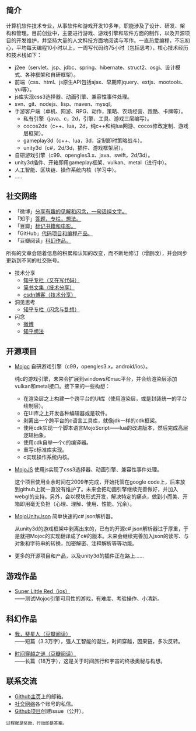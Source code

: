 ## 简介

计算机软件技术专业，从事软件和游戏开发10多年，职能涉及了设计、研发、架构和管理。目前创业中，主要进行游戏、游戏引擎和软件方面的制作，以及开源项目的开发维护，并坚持大量的人文科技方面地阅读与写作。一直热爱编程，不忘初心，平均每天编程10小时以上，一周写代码约75小时（包括思考），核心技术经历和技术栈如下：

* j2ee（servlet、jsp、jdbc、spring、hibernate、struct2、osgi、设计模式、各种框架和自研框架）。
* 前端（css、html、js原生API包括ajax、早期库jquery、extjs、mootools、yui等）。
* js库实现css3选择器、动画引擎、兼容性事件处理。
* svn、git、nodejs、lisp、maven、mysql。
* 手游客户端（单机、网游、RPG、动作，策略、农场经营、跑酷、卡牌等）。
  * 私有引擎（java、c，2d，引擎、工具、游戏三层编写）。
  * cocos2dx（c++、lua，2d，纯c++和纯lua网游、cocos修改定制、游戏层框架）。
  * gameplay3d（c++、lua，3d，定制即时策略战斗）。
  * unity3d（c#，2d/3d，插件、游戏框架层）。
* 自研游戏引擎（c99、opengles3.x、java、swift，2d/3d）。
* unity3d插件、开箱即用gameplay框架、vulkan、metal（进行中）。
* 人工智能、区块链、操作系统内核（学习中）。
* .....

## 社交网络

* 「微博」[分享有趣的见解和闪念，一句话纯文字。](https://weibo.com/scottcgi)
* 「知乎」[答题，专栏，想法。](https://www.zhihu.com/people/scott.cgi)  
* 「豆瓣」[标记书籍和电影。](https://www.douban.com/people/scottcgi)  
* 「GitHub」[代码项目和编程产品。](https://github.com/scottcgi)  
* 「豆瓣阅读」[科幻作品。](https://read.douban.com/author/63732279)

所有的文章会随着信息的积累和认知的改变，而不断地修订（增删改），并会同步更新到不同的社交账号。

* 技术分享
  * [知乎专栏（又在写代码）](https://zhuanlan.zhihu.com/scottcgi0)
  * [简书文集（技术分享）](https://www.jianshu.com/u/63a72cf6fff1)
  * [csdn博客（技术分享）](https://blog.csdn.net/tom_221x)
* 洞见思考
  * [知乎专栏（闪念与乱想）](https://zhuanlan.zhihu.com/scottcgi)
* 闪念
  * [微博](https://weibo.com/scottcgi)
  * [知乎想法](https://www.zhihu.com/people/scott.cgi/pins)

## 开源项目 

* [Mojoc](https://github.com/scottcgi/Mojoc) 自研游戏引擎（c99，opengles3.x，android/ios）。

  纯c的游戏引擎，未来会扩展到windows和mac平台，并会给渲染层添加vulkan和metal接口。接下来的一些构想：
  
  * 在渲染层之上构建一个跨平台的UI库（使用渲染层，或是封装统一的平台绘制层）。
  * 在UI库之上开发各种编辑器或是软件。
  * 剥离出一个跨平台的c语言工具库，就像jdk一样的cdk框架。
  * 使用cdk实现一个脚本语言MojoScript——lua的改进版本，然后完成高层逻辑抽象。
  * 使用cdk自举一个c的编译器。
  * 重写c标准库实现。
  * c实现操作系统内核。
  
* [MojoJS](https://github.com/scottcgi/MojoJS) 使用js实现了css3选择器、动画引擎、兼容性事件处理。

  这个项目使用业余时间在2009年完成，开始托管在google code上，后来放到github上就一直没有维护了。未来会把动画引擎继续完善做好，并加入webgl的支持。另外，会以模块形式开发，解决特定的痛点，做到小而美、开箱即用毫无负担（心理、理解、使用、性能、冗余）。
  
* [MojoUnityJson](https://github.com/scottcgi/MojoUnityJson) 简单快速的c# json解析器。
  
  从unity3d的游戏框架中剥离出来的，已有的开源c# json解析器过于厚重，于是就把Mojoc的实现翻译成了c#的版本。未来会继续完善加入json的读写、与对象和字符串的转换，加密解密、注释解析等等功能。
  
* 更多的开源项目和产品，以及unity3d的插件正在路上……

## 游戏作品

* [Super Little Red（ios）](https://itunes.apple.com/cn/app/id1242353775)  
——测试Mojoc引擎可用性的游戏，有难度、考验操作、小清新。

## 科幻作品

* [我，斐星人（豆瓣阅读）](https://read.douban.com/ebook/36434451)  
——短篇（3.3万字），强人工智能的诞生，时间穿越，因果链，多次反转。

* [时间穿越之谜（豆瓣阅读）](https://read.douban.com/column/8581812)  
——长篇（18万字），这是关于时间旅行和宇宙的终极奥秘与构想。

## 联系交流

* [Github主页](https://github.com/scottcgi)上的邮箱。
* [社交网络](#社交网络)各个账号的私信。
* [Github项目](https://github.com/scottcgi/scottcgi.github.io/issues)创建issue（公开）。

```
过程就是奖励，行动即是答案。
```
